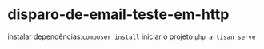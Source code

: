 # disparo-de-email-teste-em-http

instalar dependências:`composer install`
iniciar o projeto `php artisan serve`
